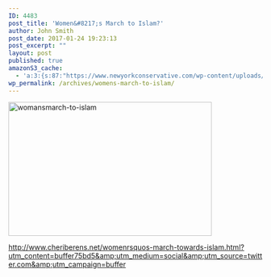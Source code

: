 ```yaml
---
ID: 4483
post_title: 'Women&#8217;s March to Islam?'
author: John Smith
post_date: 2017-01-24 19:23:13
post_excerpt: ""
layout: post
published: true
amazonS3_cache:
  - 'a:3:{s:87:"https://www.newyorkconservative.com/wp-content/uploads/2017/01/womansmarch-to-Islam.jpg";i:4484;s:105:"https://s3.amazonaws.com/newyorkconservative/wp-content/uploads/2017/01/24192108/womansmarch-to-Islam.jpg";i:4484;s:160:"http://www.cheriberens.net/womenrsquos-march-towards-islam.html?utm_content=buffer75bd5&amp;utm_medium=social&amp;utm_source=twitter.com&amp;utm_campaign=buffer";a:1:{s:9:"timestamp";i:1485303793;}}'
wp_permalink: /archives/womens-march-to-islam/
---
```

<a href="https://www.newyorkconservative.com/wp-content/uploads/2017/01/womansmarch-to-Islam.jpg"><img class="alignnone  wp-image-4484" src="https://www.newyorkconservative.com/wp-content/uploads/2017/01/womansmarch-to-Islam.jpg" alt="womansmarch-to-islam" width="403" height="266" /></a>

<a href="http://www.cheriberens.net/womenrsquos-march-towards-islam.html?utm_content=buffer75bd5&amp;utm_medium=social&amp;utm_source=twitter.com&amp;utm_campaign=buffer">http://www.cheriberens.net/womenrsquos-march-towards-islam.html?utm_content=buffer75bd5&amp;utm_medium=social&amp;utm_source=twitter.com&amp;utm_campaign=buffer</a>